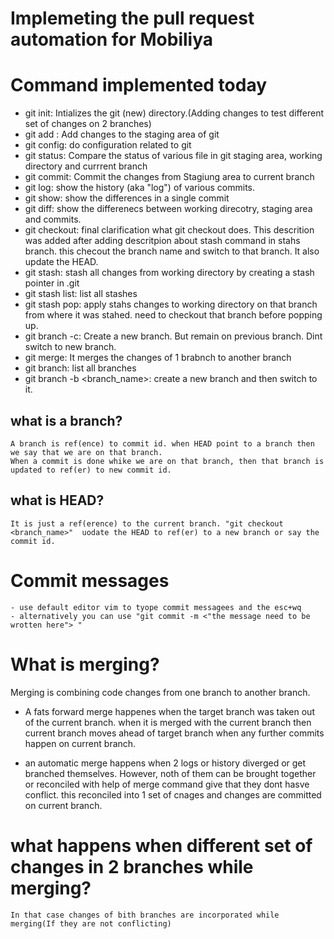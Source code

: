 # Implemeting the pull request automation for Mobiliya


#  Command implemented today

- git init: Intializes the git (new) directory.(Adding changes to test different set of changes on 2 branches)
- git add : Add changes to the staging area of git
- git config: do configuration related to git
- git status: Compare the status of various file in git staging area, working directory and currrent branch
- git commit: Commit the changes from Stagiung area to current branch
- git log: show the history (aka "log") of various commits.
- git show: show the differences in a single commit
- git diff: show the differenecs between working direcotry, staging area and  commits.
- git checkout: final clarification what git checkout does. This descrition was added after adding descritpion about stash command in stahs branch. this checout the branch name and switch to that branch. It also update the HEAD.
- git stash: stash all changes from working directory by creating a stash pointer in .git
- git stash list: list all stashes 
- git stash pop: apply stahs changes to working directory on that branch from where it was stahed. need to checkout that branch before popping up. 
- git branch -c: Create a new branch. But remain on previous branch. Dint switch to new branch.
- git merge: It merges the changes of 1 brabnch to another branch
- git branch: list all branches
- git branch -b <branch_name>: create a new branch and then switch to it.

## what is a branch?
    A branch is ref(ence) to commit id. when HEAD point to a branch then we say that we are on that branch.
    When a commit is done whike we are on that branch, then that branch is updated to ref(er) to new commit id.

## what is HEAD?
    It is just a ref(erence) to the current branch. "git checkout <branch_name>"  uodate the HEAD to ref(er) to a new branch or say the commit id.



# Commit messages
    - use default editor vim to tyope commit messagees and the esc+wq
    - alternatively you can use "git commit -m <"the message need to be wrotten here"> "

# What is merging?
Merging is combining code changes from one branch to another branch.

- A fats forward merge happenes when the target branch was taken out of the current branch. when it is merged with the current branch then current branch moves ahead of target branch when any further commits happen on current branch.

- an automatic merge happens when 2 logs or history diverged or get branched themselves. However, noth of them can be brought together or reconciled with help of merge command give that they dont hasve conflict. this reconciled into 1 set of cnages and changes are committed on current branch.

# what happens when different set of changes in 2 branches while merging?
    In that case changes of bith branches are incorporated while merging(If they are not conflicting)
